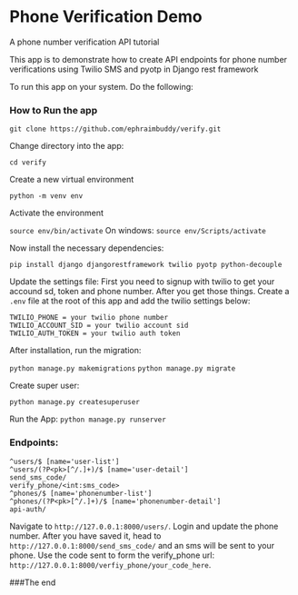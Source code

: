 Phone Verification Demo
========================

A phone number verification API tutorial

This app is to demonstrate how to create API endpoints for phone number verifications using Twilio SMS and pyotp in Django rest framework

To run this app on your system. Do the following:

### How to Run the app

```git clone https://github.com/ephraimbuddy/verify.git```

Change directory into the app:

```cd verify```

Create a new virtual environment

```python -m venv env```

Activate the environment

```source env/bin/activate``` On windows: ```source env/Scripts/activate```

Now install the necessary dependencies:

```pip install django djangorestframework twilio pyotp python-decouple```

Update the settings file:
First you need to signup with twilio to get your accound sd, token and phone number. After you get those things.
Create a `.env` file at the root of this app and add the twilio settings below:

    TWILIO_PHONE = your twilio phone number
    TWILIO_ACCOUNT_SID = your twilio account sid
    TWILIO_AUTH_TOKEN = your twilio auth token

After installation, run the migration:

```python manage.py makemigrations```
```python manage.py migrate```

Create super user:

```python manage.py createsuperuser```

Run the App:
```python manage.py runserver```

### Endpoints:

    ^users/$ [name='user-list']
    ^users/(?P<pk>[^/.]+)/$ [name='user-detail']
    send_sms_code/
    verify_phone/<int:sms_code>
    ^phones/$ [name='phonenumber-list']
    ^phones/(?P<pk>[^/.]+)/$ [name='phonenumber-detail']
    api-auth/
    
Navigate to `http://127.0.0.1:8000/users/`.
Login and update the phone number. After you have saved it, head to `http://127.0.0.1:8000/send_sms_code/` and an sms will be sent to your phone. Use the code sent to form the verify_phone url: `http://127.0.0.1:8000/verfiy_phone/your_code_here`.

###The end
